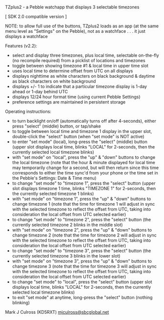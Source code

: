 TZplus2 - a Pebble watchapp that displays 3
          selectable timezones

[ SDK 2.0 compatible version ]

NOTE: to allow full use of the buttons, TZplus2
loads as an app (at the same menu level as
"Settings" on the Pebble), not as a watchface
. . . it just displays a watchface

Features (v2.2):
- select and display three timezones, plus local time,
  selectable on-the-fly (no recompile required) from
  a picklist of locations and timezones
- toggle between showing timezone #1 & local time
  in upper time slot
- uses local time to determine offset from UTC on all
  displays
- displays nighttime as white characters on black
  background & daytime as black characters on white
  background
- displays +/- 1 to indicate that a particular timezone
  display is 1-day ahead or 1-day behind UTC
- displays 12/24 hour format time (using current
  Pebble Settings)
- preference settings are maintained in persistent
  storage

Operating instructions:
- to turn backlight on/off (automatically turns off
  after 4-seconds), either press "select" (middle)
  button, or tap/shake
- to toggle between local time and timezone 1 display
  in the upper slot, double-click the "select" button
  (when "set mode" is NOT active)
- to enter "set mode" (local), long-press the "select"
  (middle) button (upper slot displays local time,
  blinks "LOCAL" for 2-seconds, then the currently
  selected local timezone blinks)
- with "set mode" on "local", press the "up" &
  "down" buttons to change the local timezone (note
  that the hour & minute displayed for local time may
  temporarily change for a second, but will then return
  since this time corresponds to either the time
  sync'd from your phone or the time set in the
  Pebble's Settings: Date & Time menu)
- to change "set mode" to "timezone 1", press the
  "select" button (upper slot displays timezone 1
  time, blinks "TIMEZONE 1" for 2-seconds, then
  the currently selected timezone 1 blinks)
- with "set mode" on "timezone 1", press the "up" &
  "down" buttons to change timezone 1 (note that
  the time for timezone 1 will adjust in sync with the
  selected timezone to reflect the offset from UTC,
  taking into consideration the local offset from
  UTC selected earlier)
- to change "set mode" to "timezone 2", press the
  "select" button (the currently selected timezone 2
  blinks in the middle slot)
- with "set mode" on "timezone 2", press the "up" &
  "down" buttons to change timezone 2 (note that
  the time for timezone 2 will adjust in sync with the
  selected timezone to reflect the offset from UTC,
  taking into consideration the local offset from
  UTC selected earlier)
- to change "set mode" to "timezone 3", press the
  "select" button (the currently selected timezone 3
  blinks in the lower slot)
- with "set mode" on "timezone 3", press the "up" &
  "down" buttons to change timezone 3 (note that
  the time for timezone 3 will adjust in sync with the
  selected timezone to reflect the offset from UTC,
  taking into consideration the local offset from
  UTC selected earlier)
- to change "set mode" to "local", press the
  "select" button (upper slot displays local time,
  blinks "LOCAL" for 2-seconds, then the currently
  selected local timezone blinks)
- to exit "set mode" at anytime, long-press the "select"
  button (nothing blinking)


Mark J Culross (KD5RXT)
mjculross@sbcglobal.net

